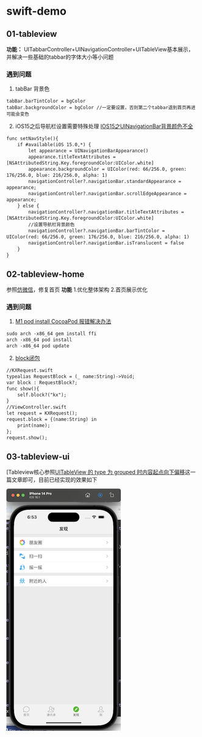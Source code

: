 # swift-demo
## 01-tableview
**功能：**
UITabbarController+UINavigationController+UITableView基本展示，并解决一些基础的tabbar的字体大小等小问题

### 遇到问题
1. tabBar 背景色
```objc
tabBar.barTintColor = bgColor
tabBar.backgroundColor = bgColor //一定要设置，否则第二个tabbar退到首页再进可能会变色
```

2. iOS15之后导航栏设置需要特殊处理
[IOS15之UINavigationBar背景颜色不全](https://www.jianshu.com/p/ac6ccca005f8 )

```objc
func setNavStyle(){
    if #available(iOS 15.0,*) {
        let appearance = UINavigationBarAppearance()
        appearance.titleTextAttributes = [NSAttributedString.Key.foregroundColor:UIColor.white]
        appearance.backgroundColor = UIColor(red: 66/256.0, green: 176/256.0, blue: 216/256.0, alpha: 1)
        navigationController?.navigationBar.standardAppearance = appearance;
        navigationController?.navigationBar.scrollEdgeAppearance = appearance;
    } else {
        navigationController?.navigationBar.titleTextAttributes = [NSAttributedString.Key.foregroundColor:UIColor.white]
        //设置导航栏背景颜色
        navigationController?.navigationBar.barTintColor = UIColor(red: 66/256.0, green: 176/256.0, blue: 216/256.0, alpha: 1)
        navigationController?.navigationBar.isTranslucent = false
    }
}
```

## 02-tableview-home
参照[仿微信](https://github.com/developerjet/JetChat)，修复首页
**功能**
1.优化整体架构
2.首页展示优化

### 遇到问题
1. [M1 pod install CocoaPod 报错解决办法](https://blog.csdn.net/Morris_/article/details/118669618)

```objc
sudo arch -x86_64 gem install ffi
arch -x86_64 pod install
arch -x86_64 pod update
```

2. [block闭包](https://www.jianshu.com/p/279406459686)

```objc
//KXRequest.swift
typealias RequestBlock = (_ name:String)->Void;
var block : RequestBlock?;
func show(){
    self.block?("kx");
}
//ViewController.swift
let request = KXRequest();
request.block = {(name:String) in
    print(name);
};
request.show(); 
```

## 03-tableview-ui
[Tableview核心参照[UITableView 的 type 为 grouped 时内容起点向下偏移](https://juejin.cn/post/7011395585618133029)这一篇文章即可，目前已经实现的效果如下

![README/03-tableview-ui-01.png](README/03-tableview-ui-01.png)